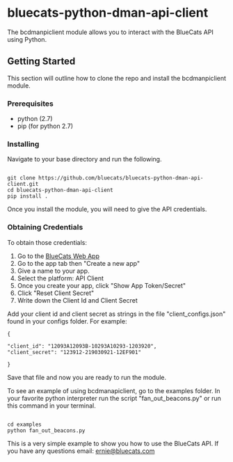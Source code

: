 # bluecats-python-dman-api-client

The bcdmanpiclient module allows you to interact with the BlueCats API using Python. 

## Getting Started 

This section will outline how to clone the repo and install the bcdmanpiclient module. 

### Prerequisites

- python (2.7)
- pip (for python 2.7)

### Installing 

Navigate to your base directory and run the following.

```

git clone https://github.com/bluecats/bluecats-python-dman-api-client.git
cd bluecats-python-dman-api-client
pip install .

```

Once you install the module, you will need to give the API credentials.

### Obtaining Credentials
To obtain those credentials:

1. Go to the [BlueCats Web App](https://app.bluecats.com)
2. Go to the app tab then "Create a new app" 
3. Give a name to your app. 
4. Select the platform: API Client
5. Once you create your app, click "Show App Token/Secret"
6. Click "Reset Client Secret"
7. Write down the Client Id and Client Secret


Add your client id and client secret as strings in the file "client_configs.json" found in your configs folder. For example:

```
{
	
"client_id": "12093A12093B-10293A10293-1203920",
"client_secret": "123912-219030921-12EF901"

}

```

Save that file and now you are ready to run the module. 

To see an example of using bcdmanapiclient, go to the examples folder. In your favorite python interpreter run the script "fan_out_beacons.py" or run this command in your terminal. 

```

cd examples 
python fan_out_beacons.py 

```


This is a very simple example to show you how to use the BlueCats API. If you have any questions email: ernie@bluecats.com


